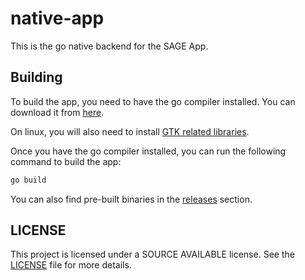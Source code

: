 # native-app

This is the go native backend for the SAGE App.

## Building

To build the app, you need to have the go compiler installed. You can download
it from [here](https://golang.org/dl/).

On linux, you will also need to install
[GTK related libraries](https://github.com/webview/webview?tab=readme-ov-file#prerequisites).

Once you have the go compiler installed, you can run the following command to
build the app:

```bash
go build
```

You can also find pre-built binaries in the
[releases](https://github.com/sag-enhanced/native-app/releases) section.

## LICENSE

This project is licensed under a SOURCE AVAILABLE license. See the
[LICENSE](LICENSE.md) file for more details.
